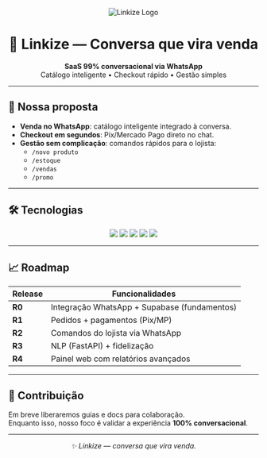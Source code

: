 <p align="center">
  <img src="https://img.shields.io/badge/Linkize-💬%20Conversational%20SaaS-green?style=for-the-badge&logo=whatsapp" alt="Linkize Logo"/>
</p>

<h1 align="center">🚀 Linkize — Conversa que vira venda</h1>

<p align="center">
  <b>SaaS 99% conversacional via WhatsApp</b><br/>
  Catálogo inteligente • Checkout rápido • Gestão simples
</p>

---

## 🌟 Nossa proposta
- **Venda no WhatsApp**: catálogo inteligente integrado à conversa.  
- **Checkout em segundos**: Pix/Mercado Pago direto no chat.  
- **Gestão sem complicação**: comandos rápidos para o lojista:  
  - `/novo produto`  
  - `/estoque`  
  - `/vendas`  
  - `/promo`  

---

## 🛠️ Tecnologias

<p align="center">
  <img src="https://img.shields.io/badge/Laravel-11-red?style=for-the-badge&logo=laravel" />
  <img src="https://img.shields.io/badge/Supabase-Postgres/Auth/Storage-3ECF8E?style=for-the-badge&logo=supabase" />
  <img src="https://img.shields.io/badge/WhatsApp-Cloud%20API-25D366?style=for-the-badge&logo=whatsapp" />
  <img src="https://img.shields.io/badge/Mercado%20Pago-API-blue?style=for-the-badge" />
  <img src="https://img.shields.io/badge/Python-FastAPI%20(NLP)-3776AB?style=for-the-badge&logo=python" />
</p>

---

## 📈 Roadmap

| Release | Funcionalidades |
|---------|-----------------|
| **R0**  | Integração WhatsApp + Supabase (fundamentos) |
| **R1**  | Pedidos + pagamentos (Pix/MP) |
| **R2**  | Comandos do lojista via WhatsApp |
| **R3**  | NLP (FastAPI) + fidelização |
| **R4**  | Painel web com relatórios avançados |

---

## 🤝 Contribuição
Em breve liberaremos guias e docs para colaboração.  
Enquanto isso, nosso foco é validar a experiência **100% conversacional**.  

---

<p align="center">
  <i>✨ Linkize — conversa que vira venda.</i>
</p>
